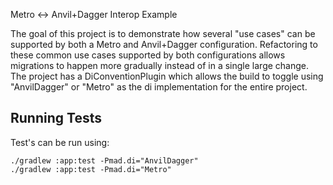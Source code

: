 Metro <-> Anvil+Dagger Interop Example

The goal of this project is to demonstrate how several "use cases" can be supported by both a Metro and Anvil+Dagger configuration. Refactoring to these common use cases supported by both configurations allows migrations to happen more gradually instead of in a single large change. The project has a DiConventionPlugin which allows the build to toggle using "AnvilDagger" or "Metro" as the di implementation for the entire project.

## Running Tests

Test's can be run using:

```shell
./gradlew :app:test -Pmad.di="AnvilDagger"
./gradlew :app:test -Pmad.di="Metro"
```
